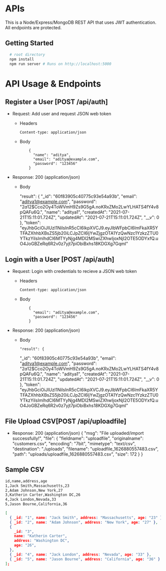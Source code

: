 # APIs

This is a Node/Express/MongoDB REST API that uses JWT authentication. All endpoints are protected.

## Getting Started

```bash
  # root directory
  npm install
  npm run server # Runs on http://localhost:5000
```

# API Usage & Endpoints

## Register a User [POST /api/auth]

- Request: Add user and request JSON web token

  - Headers

        Content-type: application/json

  - Body

            {
              "name": "aditya",
              "email": "aditya@example.com",
              "password": "123456"
            }

- Response: 200 (application/json)

  - Body

    "result": {
    "\_id": "60f83905c40775c93e54a93b",
    "email": "aditya1@example.com",
    "password": "$2a$12$Cco2Oy4ToWVmH9Zs9G5gA.noKRxZMo2LwYLHATS4fY4v8pQAFu6Q.",
    "name": "aditya1",
    "createdAt": "2021-07-21T15:11:01.724Z",
    "updatedAt": "2021-07-21T15:11:01.724Z",
    "\_\_v": 0
    },
    "token": "eyJhbGciOiJIUzI1NiIsInR5cCI6IkpXVCJ9.eyJlbWFpbCI6ImFkaXR5YTFAZXhhbXBsZS5jb20iLCJpZCI6IjYwZjgzOTA1YzQwNzc1YzkzZTU0YTkzYiIsImlhdCI6MTYyNjg4MDI2MSwiZXhwIjoxNjI2OTE5ODYxfQ.uO4JoGBZeRq6R2v0z7yjt7piObiBxhs18KDGXg7GqmI"
    

## Login with a User [POST /api/auth]

- Request: Login with credentials to recieve a JSON web token

  - Headers

        Content-type: application/json

  - Body

            {
              "email": "aditya@example.com",
              "password": "123456"
            }

- Response: 200 (application/json)

  - Body

        "result": {
    "\_id": "60f83905c40775c93e54a93b",
    "email": "aditya1@example.com",
    "password": "$2a$12$Cco2Oy4ToWVmH9Zs9G5gA.noKRxZMo2LwYLHATS4fY4v8pQAFu6Q.",
    "name": "aditya1",
    "createdAt": "2021-07-21T15:11:01.724Z",
    "updatedAt": "2021-07-21T15:11:01.724Z",
    "\_\_v": 0
    },
    "token": "eyJhbGciOiJIUzI1NiIsInR5cCI6IkpXVCJ9.eyJlbWFpbCI6ImFkaXR5YTFAZXhhbXBsZS5jb20iLCJpZCI6IjYwZjgzOTA1YzQwNzc1YzkzZTU0YTkzYiIsImlhdCI6MTYyNjg4MDI2MSwiZXhwIjoxNjI2OTE5ODYxfQ.uO4JoGBZeRq6R2v0z7yjt7piObiBxhs18KDGXg7GqmI"


## File Upload CSV[POST /api/uploadfile] 

- Response: 200 (application/json)
{
  "msg": "File uploaded/import successfully!",
  "file": {
    "fieldname": "uploadfile",
    "originalname": "customers.csv",
    "encoding": "7bit",
    "mimetype": "text/csv",
    "destination": "./uploads",
    "filename": "uploadfile_1626880557483.csv",
    "path": "uploads/uploadfile_1626880557483.csv",
    "size": 172
  }
}

## Sample CSV
```txt
id,name,address,age
1,Jack Smith,Massachusetts,23
2,Adam Johnson,New York,27
3,Katherin Carter,Washington DC,26
4,Jack London,Nevada,33
5,Jason Bourne,California,36
```

```json
[
  { _id: "1", name: "Jack Smith", address: "Massachusetts", age: "23" },
  { _id: "2", name: "Adam Johnson", address: "New York", age: "27" },
  {
    _id: "3",
    name: "Katherin Carter",
    address: "Washington DC",
    age: "26",
  },
  { _id: "4", name: "Jack London", address: "Nevada", age: "33" },
  { _id: "5", name: "Jason Bourne", address: "California", age: "36" },
];
```

